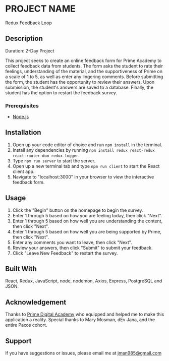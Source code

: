 # PROJECT NAME
Redux Feedback Loop

## Description

Duration: 2-Day Project

This project seeks to create an online feedback form for Prime Academy to collect feedback data from students.  The form asks the student to rate their feelings, understanding of the material, and the supportiveness of Prime on a scale of 1 to 5, as well as enter any lingering comments.  Before submitting the form, the student has the opportunity to review their answers.  Upon submission, the student's answers are saved to a database.  Finally, the student has the option to restart the feedback survey.  


### Prerequisites

- [Node.js](https://nodejs.org/en/)

## Installation

1. Open up your code editor of choice and run `npm install` in the terminal.
2. Install any dependencies by running `npm install redux react-redux react-router-dom redux-logger`.
3. Type `npm run server` to start the server.
4. Open up a new terminal tab and type `npm run client` to start the React client app.
5. Navigate to "localhost:3000" in your browser to view the interactive feedback form.


## Usage

1. Click the "Begin" button on the homepage to begin the survey.
2. Enter 1 through 5 based on how you are feeling today, then click "Next".
3. Enter 1 through 5 based on how well you are understanding the content, then click "Next".
4. Enter 1 through 5 based on how well you are being supported by Prime, then click "Next".
5. Enter any comments you want to leave, then click "Next".
6. Review your answers, then click "Submit" to submit your feedback.
7. Click "Leave New Feedback" to restart the survey.


## Built With

React, Redux, JavaScript, node, nodemon, Axios, Express, PostgreSQL and JSON.

## Acknowledgement
Thanks to [Prime Digital Academy](www.primeacademy.io) who equipped and helped me to make this application a reality. Special thanks to Mary Mosman, dEv Jana, and the entire Paxos cohort.

## Support
If you have suggestions or issues, please email me at [jman985@gmail.com](www.google.com)
